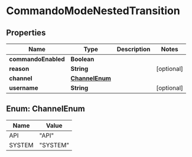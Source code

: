 
# CommandoModeNestedTransition

## Properties
Name | Type | Description | Notes
------------ | ------------- | ------------- | -------------
**commandoEnabled** | **Boolean** |  | 
**reason** | **String** |  |  [optional]
**channel** | [**ChannelEnum**](#ChannelEnum) |  | 
**username** | **String** |  |  [optional]


<a name="ChannelEnum"></a>
## Enum: ChannelEnum
Name | Value
---- | -----
API | &quot;API&quot;
SYSTEM | &quot;SYSTEM&quot;



